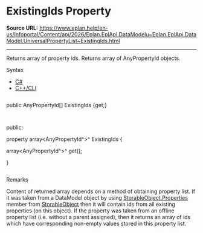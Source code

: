 # ExistingIds Property

**Source URL:** https://www.eplan.help/en-us/Infoportal/Content/api/2026/Eplan.EplApi.DataModelu~Eplan.EplApi.DataModel.UniversalPropertyList~ExistingIds.html

---

Returns array of property ids. Returns array of AnyPropertyId objects.

Syntax

- [C#](#i-syntax-CS)
- [C++/CLI](#i-syntax-CPP2005)

```
```
public AnyPropertyId[] ExistingIds {get;}
```
```

```
```
public:

property array<AnyPropertyId^>^ ExistingIds {

   array<AnyPropertyId^>^ get();

}
```
```

Remarks

Content of returned array depends on a method of obtaining property list. If it was taken from a DataModel object by using [StorableObject.Properties](Eplan.EplApi.DataModelu~Eplan.EplApi.DataModel.StorableObject~Properties.html) member from [StorableObject](Eplan.EplApi.DataModelu~Eplan.EplApi.DataModel.StorableObject.html) then it will contain ids from all existing properties (on this object). If the property was taken from an offline property list (i.e. without a parent assigned), then it returns an array of ids which have corresponding non-empty values stored in this property list.
